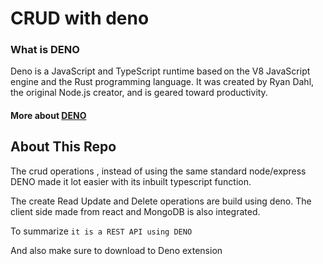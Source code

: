 
# CRUD with deno 

### What is DENO
Deno is a JavaScript and TypeScript runtime based on the V8 JavaScript engine and the Rust programming language. It was created by Ryan Dahl, the original Node.js creator, and is geared toward productivity. 

#### More about [DENO](https://deno.land)







## About This Repo
The crud operations , instead of using the same standard node/express DENO made it lot easier with its inbuilt typescript function. 

The create Read Update and Delete operations are build using deno.
The client side made from react and MongoDB is also integrated.

To summarize `it is a REST API using DENO`


And also make sure to download to Deno extension 
 
